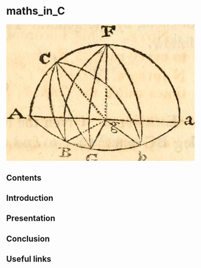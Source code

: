 # maths_in_C

![maths in C](images/top_of_repos.jpg)

## Contents

## Introduction

## Presentation

## Conclusion

## Useful links